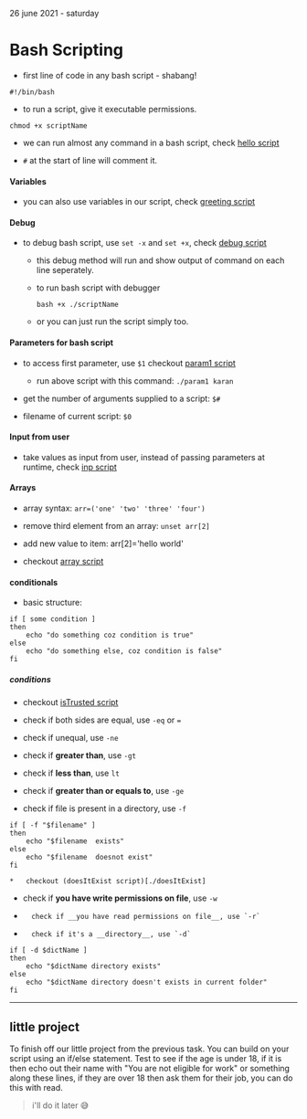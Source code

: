 26 june 2021 - saturday


# Bash Scripting


*	first line of code in any bash script - shabang!
```
#!/bin/bash
```

*	to run a script, give it executable permissions.
```
chmod +x scriptName
```

*	we can run almost any command in a bash script, check [hello script](./hello.sh)

*	`#` at the start of line will comment it.



####	Variables

*	you can also use variables in our script, check [greeting script](./greeting)




####	Debug

*	to debug bash script, use `set -x` and `set +x`, check [debug script](./debug)

	*	this debug method will run and show output of command on each line seperately.

	*	to run bash script with debugger
		```
		bash +x ./scriptName
		```
	*	or you can just run the script simply too.




####	Parameters for bash script

*	to access first parameter, use `$1` checkout [param1 script](./param1)

	*	run above script with this command: `./param1 karan`

*	get the number of arguments supplied to a script: `$#`

*	filename of current script: `$0`




####	Input from user

*	take values as input from user, instead of passing parameters at runtime, check [inp script](./inp)




####	Arrays

*	array syntax: `arr=('one' 'two' 'three' 'four')`

*	remove third element from an array: `unset arr[2]`

*	add new value to item:	arr[2]='hello world'

*	checkout [array script](./array)




####	conditionals

*	basic structure:
```
if [ some condition ]
then
	echo "do something coz condition is true"
else
	echo "do something else, coz condition is false"
fi
```

#####	conditions

*	checkout [isTrusted script](./isTrusted)

*	check if both sides are equal, use `-eq` or `=`

*	check if unequal, use `-ne`

*	check if __greater than__, use `-gt`

*	check if __less than__, use `lt`

*	check if __greater than or equals to__, use `-ge`

*	check if file is present in a directory, use `-f`
```
if [ -f "$filename" ]
then
	echo "$filename  exists"
else
	echo "$filename  doesnot exist"
fi
```
	*	checkout (doesItExist script)[./doesItExist]

*	check if __you have write permissions on file__, use `-w`

*       check if __you have read permissions on file__, use `-r`

*       check if it's a __directory__, use `-d`
```
if [ -d $dictName ]
then
	echo "$dictName directory exists"
else
	echo "$dictName directory doesn't exists in current folder"
fi
```


---


##	little project

To finish off our little project from the previous task. You can build on your script using an if/else statement. Test to see if the age is under 18, if it is then echo out their name with "You are not eligible for work" or something along these lines, if they are over 18 then ask them for their job, you can do this with read.


>	i'll do it later 😅


